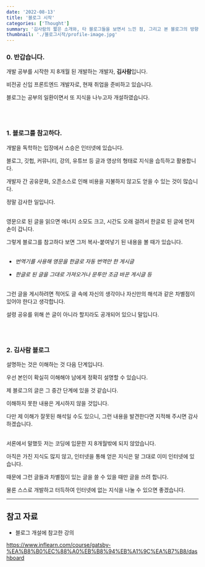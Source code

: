 ```yaml
---
date: '2022-08-13'
title: '블로그 시작'
categories: ['Thought']
summary: '김사람의 짧은 소개와, 타 블로그들을 보면서 느낀 점, 그리고 본 블로그의 방향'
thumbnail: './블로그시작/profile-image.jpg'
---
```


### 0. 반갑습니다.

개발 공부를 시작한 지 8개월 된 개발하는 개발자, **김사람**입니다.

비전공 신입 프론트엔드 개발자로, 현재 취업을 준비하고 있습니다.

블로그는 공부의 일환이면서 또 지식을 나누고자 개설하였습니다.

<br></br>

### 1. 블로그를 참고하다.

개발을 독학하는 입장에서 스승은 인터넷에 있습니다.

블로그, 깃헙, 커뮤니티, 강의, 유튜브 등 글과 영상의 형태로 지식을 습득하고 활용합니다.

개발자 간 공유문화, 오픈소스로 인해 비용을 지불하지 않고도 얻을 수 있는 것이 많습니다.

정말 감사한 일입니다. <br></br>

영문으로 된 글을 읽으면 에너지 소모도 크고, 시간도 오래 걸려서 한글로 된 글에 먼저 손이 갑니다.

그렇게 블로그를 참고하다 보면 그저 복사-붙여넣기 된 내용을 볼 때가 있습니다.<br></br>

- _번역기를 사용해 영문을 한글로 자동 번역만 한 게시글_

- _한글로 된 글을 그대로 가져오거나 문투만 조금 바꾼 게시글 등_<br></br>

그런 글을 게시하려면 적어도 글 속에 자신의 생각이나 자신만의 해석과 같은 차별점이 있어야 한다고 생각합니다.

설령 공유를 위해 쓴 글이 아니라 할지라도 공개되어 있으니 말입니다.

<br></br>

### 2. 김사람 블로그

설명하는 것은 이해하는 것 다음 단계입니다.

우선 본인이 확실히 이해해야 남에게 정확히 설명할 수 있습니다.

제 블로그의 글은 그 중간 단계에 있을 것 같습니다.

이해하지 못한 내용은 게시하지 않을 것입니다.

다만 제 이해가 잘못된 해석일 수도 있으니, 그런 내용을 발견한다면 지적해 주시면 감사하겠습니다.<br></br>

서론에서 말했듯 저는 코딩에 입문한 지 8개월밖에 되지 않았습니다.

아직은 가진 지식도 많지 않고, 인터넷을 통해 얻은 지식은 말 그대로 이미 인터넷에 있습니다.

때문에 그런 글들과 차별점이 있는 글을 쓸 수 있을 때만 글을 쓰려 합니다.

물론 스스로 개발하고 터득하여 인터넷에 없는 지식을 나눌 수 있으면 좋겠습니다.

---

## 참고 자료

- 블로그 개설에 참고한 강의

<https://www.inflearn.com/course/gatsby-%EA%B8%B0%EC%88%A0%EB%B8%94%EB%A1%9C%EA%B7%B8/dashboard>
